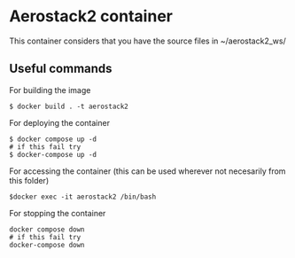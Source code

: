 # Aerostack2 container

This container considers that you have the source files in ~/aerostack2_ws/

## Useful commands

For building the image

```
$ docker build . -t aerostack2 
```

For deploying the container
```
$ docker compose up -d 
# if this fail try 
$ docker-compose up -d 
```

For accessing the container (this can be used wherever not necesarily from this folder)

```
$docker exec -it aerostack2 /bin/bash
```

For stopping the container
```
docker compose down
# if this fail try 
docker-compose down
```

